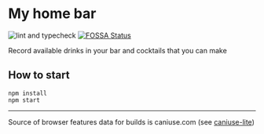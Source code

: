 # My home bar

![lint and typecheck](https://github.com/true-chaotic/myhomebar/actions/workflows/node.js.yml/badge.svg)
[![FOSSA Status](https://app.fossa.com/api/projects/custom%2B31485%2Fgithub.com%2Ftrue-chaotic%2Fmyhomebar.svg?type=shield)](https://app.fossa.com/projects/custom%2B31485%2Fgithub.com%2Ftrue-chaotic%2Fmyhomebar?ref=badge_shield)

Record available drinks in your bar and cocktails that you can make
## How to start 
```
npm install
npm start

```
---

Source of browser features data for builds is caniuse.com (see [caniuse-lite](https://www.npmjs.com/package/caniuse-lite#user-content-license))
